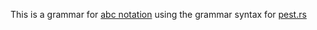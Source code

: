 This is a grammar for [abc notation](https://abcnotation.com/) using the grammar syntax for [pest.rs](https://pest.rs/)
